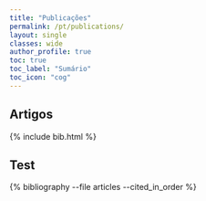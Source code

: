 ```yaml
---
title: "Publicações"
permalink: /pt/publications/
layout: single
classes: wide
author_profile: true
toc: true
toc_label: "Sumário"
toc_icon: "cog"
---
```



## Artigos

{% include bib.html %}

## Test

{% bibliography --file articles --cited_in_order %}
